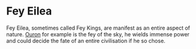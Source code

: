 # Fey Eilea

Fey Eilea, sometimes called Fey Kings, are manifest as an entire aspect of nature. [Ouron](cosmology/fey/fey_eilea/ouron.md) for example is the fey of the sky, he wields immense power and could decide the fate of an entire civilisation if he so chose.